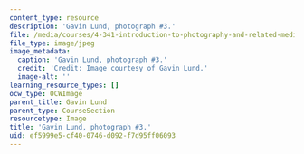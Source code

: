 ```yaml
---
content_type: resource
description: 'Gavin Lund, photograph #3.'
file: /media/courses/4-341-introduction-to-photography-and-related-media-fall-2007/ef5999e5cf400746d092f7d95ff06093_lund3.jpg
file_type: image/jpeg
image_metadata:
  caption: 'Gavin Lund, photograph #3.'
  credit: 'Credit: Image courtesy of Gavin Lund.'
  image-alt: ''
learning_resource_types: []
ocw_type: OCWImage
parent_title: Gavin Lund
parent_type: CourseSection
resourcetype: Image
title: 'Gavin Lund, photograph #3.'
uid: ef5999e5-cf40-0746-d092-f7d95ff06093
---
```

